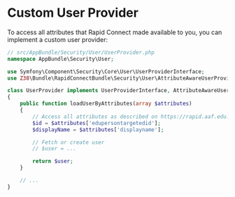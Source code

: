 Custom User Provider
====================

To access all attributes that Rapid Connect made available to you, you can implement a custom user provider:

```php
// src/AppBundle/Security/User/UserProvider.php
namespace AppBundle\Security\User;

use Symfony\Component\Security\Core\User\UserProviderInterface;
use Z38\Bundle\RapidConnectBundle\Security\User\AttributeAwareUserProviderInterface;

class UserProvider implements UserProviderInterface, AttributeAwareUserProviderInterface
{
    public function loadUserByAttributes(array $attributes)
    {
        // Access all attributes as described on https://rapid.aaf.edu.au/developers
        $id = $attributes['edupersontargetedid'];
        $displayName = $attributes['displayname'];

        // Fetch or create user
        // $user = ...

        return $user;
    }

    // ...
}
```

